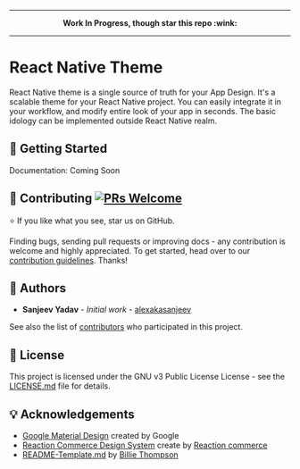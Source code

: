 <hr>
<p align="center">
  <b>Work In Progress, though star this repo :wink:</b>
</p>
<hr>

# React Native Theme

React Native theme is a single source of truth for your App Design. It's a scalable theme for your React Native project. You can easily integrate it in your workflow, and modify entire look of your app in seconds. The basic idology can be implemented outside React Native realm.

## :rocket: Getting Started

Documentation: Coming Soon


## 🤝 Contributing [![PRs Welcome](https://img.shields.io/badge/PRs-welcome-brightgreen.svg?style=flat-square)](http://makeapullrequest.com) 

:star: If you like what you see, star us on GitHub.

Finding bugs, sending pull requests or improving docs - any contribution is welcome and highly appreciated. To get started, head over to our [contribution guidelines](CONTRIBUTING.md). Thanks!

## :man: Authors

* **Sanjeev Yadav** - *Initial work* - [alexakasanjeev](https://github.com/alexakasanjeev)

See also the list of [contributors](https://github.com/alexakasanjeev/react-native-theme/contributors) who participated in this project.

## :page_facing_up: License

This project is licensed under the GNU v3 Public License License - see the [LICENSE.md](LICENSE.md) file for details.

## :bulb: Acknowledgements

* [Google Material Design](https://material.io/) created by Google
* [Reaction Commerce Design System](https://designsystem.reactioncommerce.com/) create by [Reaction commerce](https://github.com/reactioncommerce)
* [README-Template.md](https://gist.github.com/PurpleBooth/109311bb0361f32d87a2) by [Billie Thompson](https://github.com/PurpleBooth)
